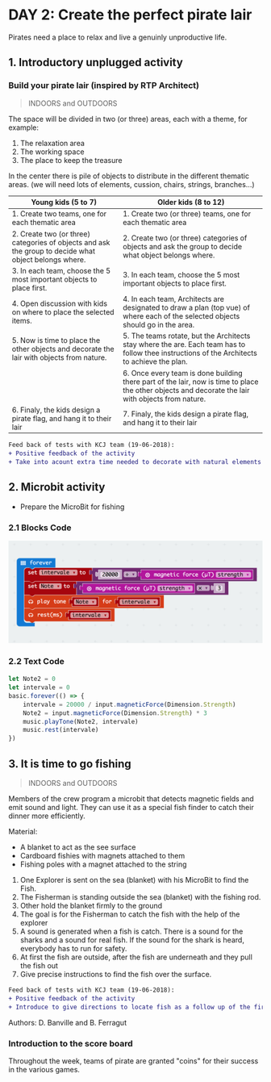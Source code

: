 # DAY 2: Create the perfect pirate lair

Pirates need a place to relax and live a genuinly unproductive life.

## 1. Introductory unplugged activity 

### Build your pirate lair (inspired by RTP Architect) 
> INDOORS and OUTDOORS

The space will be divided in two (or three) areas, each with a theme, for example:
1. The relaxation area
2. The working space
3. The place to keep the treasure

In the center there is pile of objects to distribute in the different thematic areas. (we will need lots of elements, cussion, chairs, strings, branches...)

| Young kids (5 to 7) | Older kids (8 to 12) |
|---------------------|----------------------|
|1. Create two teams, one for each thematic area | 1. Create two (or three) teams, one for each thematic area |
|2. Create two (or three) categories of objects and ask the group to decide what object belongs where.|2. Create two (or three) categories of objects and ask the group to decide what object belongs where.|
|3. In each team, choose the 5 most important objects to place first. |3. In each team, choose the 5 most important objects to place first.|
|4. Open discussion with kids on where to place the selected items. |4. In each team, Architects are designated to draw a plan (top vue) of where each of the selected objects should go in the area.|
|5. Now is time to place the other objects and decorate the lair with objects from nature. |5. The teams rotate, but the Architects stay where the are. Each team has to follow thee instructions of the Architects to achieve the plan. |
|     | 6. Once every team is done building there part of the lair, now is time to place the other objects and decorate the lair with objects from nature.|
|6. Finaly, the kids design a pirate flag, and hang it to their lair|7. Finaly, the kids design a pirate flag, and hang it to their lair|

```diff
Feed back of tests with KCJ team (19-06-2018): 
+ Positive feedback of the activity
+ Take into acount extra time needed to decorate with natural elements
```

## 2. Microbit activity

- Prepare the MicroBit for fishing

### 2.1 Blocks Code
![Blocks Code](./images/Day2-blocks.png)
### 2.2 Text Code
```javascript
let Note2 = 0
let intervale = 0
basic.forever(() => {
    intervale = 20000 / input.magneticForce(Dimension.Strength)
    Note2 = input.magneticForce(Dimension.Strength) * 3
    music.playTone(Note2, intervale)
    music.rest(intervale)
})
```

## 3. It is time to go fishing

> INDOORS and OUTDOORS

Members of the crew program a microbit that detects magnetic fields and emit sound and light.
They can use it as a special fish finder to catch their dinner more efficiently. 

Material:
* A blanket to act as the see surface
* Cardboard fishies with magnets attached to them
* Fishing poles with a magnet attached to the string 

1) One Explorer is sent on the sea (blanket) with his MicroBit to find the Fish.
2) The Fisherman is standing outside the sea (blanket) with the fishing rod.
3) Other hold the blanket firmly to the ground
4) The goal is for the Fisherman to catch the fish with the help of the explorer
5) A sound is generated when a fish is catch. There is a sound for the sharks and a sound for real fish. If the sound for the shark is heard, everybody has to run for safety.
6) At first the fish are outside, after the fish are underneath and they pull the fish out
7) Give precise instructions to find the fish over the surface.

```diff
Feed back of tests with KCJ team (19-06-2018): 
+ Positive feedback of the activity 
+ Introduce to give directions to locate fish as a follow up of the first exercice
```

Authors: D. Banville and B. Ferragut

### Introduction to the score board

Throughout the week, teams of pirate are granted "coins" for their success in the various games.

